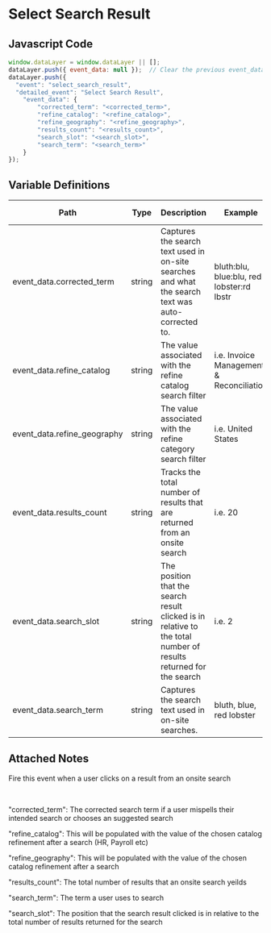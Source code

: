 # Select Search Result

### 

## Javascript Code
```js
window.dataLayer = window.dataLayer || [];
dataLayer.push({ event_data: null });  // Clear the previous event_data object.
dataLayer.push({
  "event": "select_search_result",
  "detailed_event": "Select Search Result",
    "event_data": {
        "corrected_term": "<corrected_term>",
        "refine_catalog": "<refine_catalog>",
        "refine_geography": "<refine_geography>",
        "results_count": "<results_count>",
        "search_slot": "<search_slot>",
        "search_term": "<search_term>"
    }
});
```

## Variable Definitions

|Path|Type|Description|Example|Pattern|Min Length|Max Length|Minimum|Maximum|Multiple Of|
| --- | --- | --- | --- | --- | --- | --- | --- | --- | --- |
|event_data.corrected_term|string|Captures the search text used in on-site searches and what the search text was auto-corrected to.|bluth:blu, blue:blu, red lobster:rd lbstr|||||||
|event_data.refine_catalog|string|The value associated with the refine catalog search filter|i.e. Invoice Management & Reconciliation|||||||
|event_data.refine_geography|string|The value associated with the refine category search filter|i.e. United States|||||||
|event_data.results_count|string|Tracks the total number of results that are returned from an onsite search|i.e. 20|||||||
|event_data.search_slot|string|The position that the search result clicked is in relative to the total number of results returned for the search|i.e. 2|||||||
|event_data.search_term|string|Captures the search text used in on-site searches.|bluth, blue, red lobster|||||||

## Attached Notes

<p>Fire this event when a user clicks on a result from an onsite search</p>
<p>&nbsp;</p>
<p><span class="hljs-string">"corrected_term"</span>: The corrected search term if a user mispells their intended search or chooses an suggested search</p>
<p><span class="hljs-string">"refine_catalog"</span>: This will be populated with the value of the chosen catalog refinement after a search (HR, Payroll etc)</p>
<p><span class="hljs-string">"refine_geography"</span>: This will be populated with the value of the chosen catalog refinement after a search&nbsp;</p>
<p>"results_count": The total number of results that an onsite search yeilds&nbsp;</p>
<p><span class="hljs-string">"search_term"</span>: The term a user uses to search</p>
<p><span class="hljs-string">"search_slot"</span>: <span data-sheets-value="{&quot;1&quot;:2,&quot;2&quot;:&quot;The position that the search result clicked is in relative to the total number of results returned for the search&quot;}" data-sheets-userformat="{&quot;2&quot;:12865,&quot;3&quot;:{&quot;1&quot;:0},&quot;9&quot;:0,&quot;12&quot;:0,&quot;15&quot;:&quot;Arial&quot;,&quot;16&quot;:12}">The position that the search result clicked is in relative to the total number of results returned for the search</span></p>
<p>&nbsp;</p>
